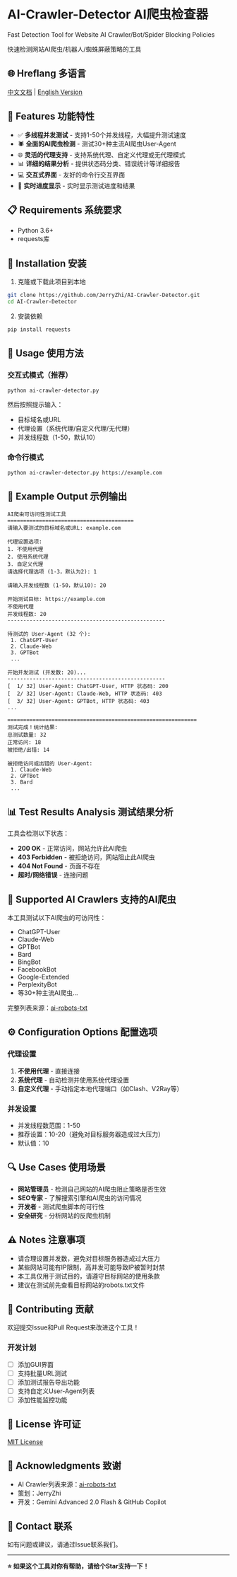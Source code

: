 # AI-Crawler-Detector AI爬虫检查器

Fast Detection Tool for Website AI Crawler/Bot/Spider Blocking Policies

快速检测网站AI爬虫/机器人/蜘蛛屏蔽策略的工具

## 🌐 Hreflang 多语言

[中文文档](README.md) | [English Version](README_EN.md)

## 🌟 Features 功能特性

- ✅ **多线程并发测试** - 支持1-50个并发线程，大幅提升测试速度
- 🕷️ **全面的AI爬虫检测** - 测试30+种主流AI爬虫User-Agent
- 🌐 **灵活的代理支持** - 支持系统代理、自定义代理或无代理模式
- 📊 **详细的结果分析** - 提供状态码分类、错误统计等详细报告
- 💻 **交互式界面** - 友好的命令行交互界面
- 🔄 **实时进度显示** - 实时显示测试进度和结果

## 📋 Requirements 系统要求

- Python 3.6+
- requests库

## 🚀 Installation 安装

1. 克隆或下载此项目到本地
```bash
git clone https://github.com/JerryZhi/AI-Crawler-Detector.git
cd AI-Crawler-Detector
```

2. 安装依赖
```bash
pip install requests
```

## 📖 Usage 使用方法

### 交互式模式（推荐）
```bash
python ai-crawler-detector.py
```

然后按照提示输入：
- 目标域名或URL
- 代理设置（系统代理/自定义代理/无代理）
- 并发线程数（1-50，默认10）

### 命令行模式
```bash
python ai-crawler-detector.py https://example.com
```

## 🎯 Example Output 示例输出

```
AI爬虫可访问性测试工具
========================================
请输入要测试的目标域名或URL: example.com

代理设置选项:
1. 不使用代理
2. 使用系统代理
3. 自定义代理
请选择代理选项 (1-3，默认为2): 1

请输入并发线程数 (1-50，默认10): 20

开始测试目标: https://example.com
不使用代理
并发线程数: 20
--------------------------------------------------

待测试的 User-Agent (32 个):
 1. ChatGPT-User
 2. Claude-Web
 3. GPTBot
 ...

开始并发测试 (并发数: 20)...
--------------------------------------------------
[  1/ 32] User-Agent: ChatGPT-User, HTTP 状态码: 200
[  2/ 32] User-Agent: Claude-Web, HTTP 状态码: 403
[  3/ 32] User-Agent: GPTBot, HTTP 状态码: 403
...

============================================================
测试完成！统计结果:
总测试数量: 32
正常访问: 18
被拒绝/出错: 14

被拒绝访问或出错的 User-Agent:
 1. Claude-Web
 2. GPTBot
 3. Bard
 ...
```

## 📊 Test Results Analysis 测试结果分析

工具会检测以下状态：
- **200 OK** - 正常访问，网站允许此AI爬虫
- **403 Forbidden** - 被拒绝访问，网站阻止此AI爬虫
- **404 Not Found** - 页面不存在
- **超时/网络错误** - 连接问题

## 🤖 Supported AI Crawlers 支持的AI爬虫

本工具测试以下AI爬虫的可访问性：
- ChatGPT-User
- Claude-Web
- GPTBot
- Bard
- BingBot
- FacebookBot
- Google-Extended
- PerplexityBot
- 等30+种主流AI爬虫...

完整列表来源：[ai-robots-txt](https://github.com/ai-robots-txt/ai.robots.txt)

## ⚙️ Configuration Options 配置选项

### 代理设置
1. **不使用代理** - 直接连接
2. **系统代理** - 自动检测并使用系统代理设置
3. **自定义代理** - 手动指定本地代理端口（如Clash、V2Ray等）

### 并发设置
- 并发线程数范围：1-50
- 推荐设置：10-20（避免对目标服务器造成过大压力）
- 默认值：10

## 🔍 Use Cases 使用场景

- **网站管理员** - 检测自己网站的AI爬虫阻止策略是否生效
- **SEO专家** - 了解搜索引擎和AI爬虫的访问情况
- **开发者** - 测试爬虫脚本的可行性
- **安全研究** - 分析网站的反爬虫机制

## ⚠️ Notes 注意事项

- 请合理设置并发数，避免对目标服务器造成过大压力
- 某些网站可能有IP限制，高并发可能导致IP被暂时封禁
- 本工具仅用于测试目的，请遵守目标网站的使用条款
- 建议在测试前先查看目标网站的robots.txt文件

## 🤝 Contributing 贡献

欢迎提交Issue和Pull Request来改进这个工具！

### 开发计划
- [ ] 添加GUI界面
- [ ] 支持批量URL测试
- [ ] 添加测试报告导出功能
- [ ] 支持自定义User-Agent列表
- [ ] 添加性能监控功能

## 📄 License 许可证

[MIT License](LICENSE)

## 🙏 Acknowledgments 致谢

- AI Crawler列表来源：[ai-robots-txt](https://github.com/ai-robots-txt/ai.robots.txt)
- 策划：JerryZhi
- 开发：Gemini Advanced 2.0 Flash & GitHub Copilot

## 📧 Contact 联系

如有问题或建议，请通过Issue联系我们。

---

**⭐ 如果这个工具对你有帮助，请给个Star支持一下！**


